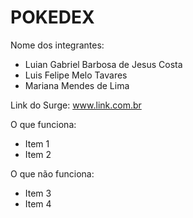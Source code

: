 # POKEDEX

Nome dos integrantes: 
- Luian Gabriel Barbosa de Jesus Costa
- Luis Felipe Melo Tavares
- Mariana Mendes de Lima

Link do Surge: www.link.com.br

O que funciona:
- Item 1
- Item 2

O que não funciona: 
- Item 3
- Item 4
